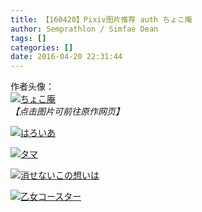 ```yaml
---
title: 【160420】Pixiv图片推荐 auth ちょこ庵
author: Semprathlon / Simfae Dean
tags: []
categories: []
date: 2016-04-20 22:31:44
---
```

作者头像：  
[![ちょこ庵](/blog/uploads/2016/04/8626286.png)](http://www.pixiv.net/member_illust.php?mode=medium&illust_id=47104862)  
<em>【点击图片可前往原作网页】</em>  

[![はろいあ](/blog/uploads/2016/04/46831736_p0.jpg)](http://www.pixiv.net/member_illust.php?mode=medium&illust_id=46831736)  
<!--more-->

[![タマ](/blog/uploads/2016/04/46858357_p0.png)](http://www.pixiv.net/member_illust.php?mode=medium&illust_id=46858357)

[![消せないこの想いは](/blog/uploads/2016/04/53357546_p0-1.png)](http://www.pixiv.net/member_illust.php?mode=medium&illust_id=53357546)

[![乙女コースター](/blog/uploads/2016/04/55381202_p0.png)](http://www.pixiv.net/member_illust.php?mode=medium&illust_id=55381202)